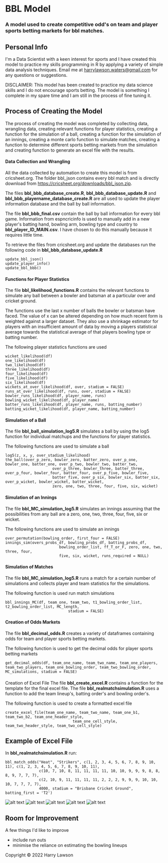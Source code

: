 # BBL Model 
### A model used to create competitive odd's on team and player sports betting markets for bbl matches.

## Personal Info
I'm a Data Scientist with a keen interest for sports and I have created this model to practice my skills programming in R by applying a variety of simple data analysis techniques. Email me at harrylawson.waters@gmail.com for any questions or suggestions.

DISCLAIMER: This model has been created to practice my data science skills and I do not encourage sports betting. The model is something I complete in my spare time and I am still in the process of fine tuning it.

## Process of Creating the Model
The process of creating the model was completed by collecting data, wrangling data, creating relevant functions for player statistics, creating a function for the simulation of a ball, creating a function for the simulation of an innings, creating a monte carlo function to simulate matches, creating a function to determine different sports betting markets from the simulation and creating function to generate an excel file with the results.

#### Data Collection and Wrangling
All the data collected by automation to create this model is from cricsheet.org. The folder bbl_json contains every bbl match and is directly download from https://cricsheet.org/downloads/bbl_json.zip.

The files **bbl_bbb_database_create.R**, **bbl_bbb_database_update.R** and **bbl_bbb_playername_database_create.R** are all used to update the player information database and the ball by ball information. 

The file **bbl_bbb_final.csv** contain the ball by ball information for every bbl game.
Information from espncricinfo is used to manually add in a new player's batting hand, bowling arm, bowling type and country to **bbl_player_ID_MAIN.csv**. I have chosen to do this manually because it requires little time.

To retrieve the files from cricsheet.org and update the databases run the following code in **bbl_bbb_database_update.R**
```
update_bbl_json()
update_player_info()
update_bbl_bbb()
```

#### Functions for Player Statistics
The file **bbl_likelihood_functions.R** contains the relevant functions to simulate any ball between a bowler and batsman at a particular over and cricket ground.

The functions use the last x number of balls the bowler or batsman have faced. The value of x can be altered depending on how much recent form is weighted against a larger dataset. They also use a shrinkage estimator for players with an insufficient amount of data by moving a players statistical average towards the statistical average of that players bowling type or batting number. 

The following player statistics functions are used
```
wicket_likelihood(df)
one_likelihood(df)
two_likelihood(df)
three_likelihood(df)
four_likelihood(df)
five_likelihood(df)
six_likelihood(df)
wickets_at_over_likelihood(df, over, stadium = FALSE)
runs_at_over_likelihood(df, runs, over, stadium = FALSE)
bowler_runs_likelihood(df, player_name, runs)
bowling_wicket_likelihood(df, player_name)
batter_runs_likelihood(df, player_name, runs, batting_number)
batting_wicket_likelihood(df, player_name, batting_number)
```

#### Simulation of a Ball
The file **bbl_ball_simulation_log5.R** simulates a ball by using the log5 function for individual matchups and the functions for player statistics.

The following functions are used to simulate a ball
```
log5(z, x, y, over_stadium_likelihood)
the_ball(over_p_zero, bowler_zero, batter_zero, over_p_one, bowler_one, batter_one, over_p_two, bowler_two, batter_two, 
                     over_p_three, bowler_three, batter_three, over_p_four, bowler_four, batter_four, over_p_five, bowler_five, 
                     batter_five, over_p_six, bowler_six, batter_six, over_p_wicket, bowler_wicket, batter_wicket,
                     zero, one, two, three, four, five, six, wicket)
```

#### Simulation of an Innings
The file **bbl_MC_simulation_log5.R** simulates an innings assuming that the possibilities from any ball are a zero, one, two, three, four, five, six or wicket.

The following functions are used to simulate an innings
```
over_permutation(bowling_order, first_four = FALSE)
innings_sim(overs_probs_df, bowling_probs_df, batting_probs_df, 
                        bowling_order_list, ff_T_or_F, zero, one, two, three, four,
                        five, six, wicket, runs_required = NULL)
```

#### Simulation of Matches
The file **bbl_MC_simulation_log5.R** runs a match for a certain number of simulations and collects player and team statistics for the simulations.

The following function is used run match simulations
```
bbl_innings_MC(df, team_one, team_two, t1_bowling_order_list, t2_bowling_order_list, MC_length, 
                            stadium = FALSE)
```

#### Creation of Odds Markets
The file **bbl_decimal_odds.R** creates a variety of dataframes containing odds for team and player sports betting markets.

The following function is used to get the decimal odds for player sports betting markets
```
get_decimal_odds(df, team_one_name, team_two_name, team_one_players, team_two_players, team_one_bowling_order, team_two_bowling_order, MC_simulations, stadium = FALSE)
```
#### 
Creation of Excel File
The file **bbl_create_excel.R** contains a function for the template for the final excel file. The file **bbl_realmatchsimulation.R** uses a function to add the team lineup's, batting order's and bowling order's.

The following function is used to create a formatted excel file
```
create_excel_file(team_one_name, team_two_name, team_one_b1, team_two_b2, team_one_header_style, 
                              team_one_cell_style, team_two_header_style, team_two_cell_style)
```
## Example of Excel File
In **bbl_realmatchsimulation.R** run:
```
bbl_match_odds("Heat", "Strikers", c(1, 2, 3, 4, 5, 6, 7, 8, 9, 10, 11), c(1, 2, 3, 4, 5, 6, 7, 8, 9, 10, 11),
               c(10, 7, 10, 8, 11, 11, 11, 11, 10, 10, 9, 9, 9, 8, 8, 8, 9, 7, 7, 7),
               c(2, 10, 9, 11, 11, 11, 11, 2, 2, 2, 9, 9, 9, 10, 10, 10, 7, 7, 7, 7),
               4000, stadium = "Brisbane Cricket Ground", batting_first = 'T2')
```

![alt text](https://github.com/harrylawson37/BBL_model/blob/main/example_for_readme1.png)
![alt text](https://github.com/harrylawson37/BBL_model/blob/main/example_for_readme2.png)
![alt text](https://github.com/harrylawson37/BBL_model/blob/main/example_for_readme4.png)
![alt text](https://github.com/harrylawson37/BBL_model/blob/main/example_for_readme5.png)
![alt text](https://github.com/harrylawson37/BBL_model/blob/main/example_for_readme3.png)


## Room for Improvement
A few things I'd like to improve
- include run outs
- minimise the reliance on estimating the bowling lineups


Copyright © 2022 Harry Lawson

